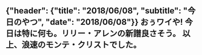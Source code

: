 {"header": {"title": "2018/06/08", "subtitle": "今日のやつ", "date": "2018/06/08"}}
おぅワイや!
今日は特に何も。リリー・アレンの新譜良さそう。
以上、浪速のモンテ・クリストでした。
---